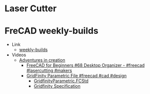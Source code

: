 # Laser Cutter

# FreCAD weekly-builds

* Link 
  * [weekly-builds](https://github.com/FreeCAD/FreeCAD-Bundle/releases/tag/weekly-builds)
* Videos
  * [Adventures in creation](https://www.youtube.com/@Adventuresincreation)
    * [FreeCAD for Beginners #68 Desktop Organizer - #freecad #lasercutting #makers](https://youtu.be/BXlJ5ayVH6U)
    * [GridFinity Parametric File #freecad #cad #design](https://youtu.be/rAv9zGpiyvw)
      * [GridfinityParametric.FCStd](https://www.patreon.com/file?h=110641395&i=20245299)
      * [Gridfinity Specification](https://www.printables.com/model/417152-gridfinity-specification)